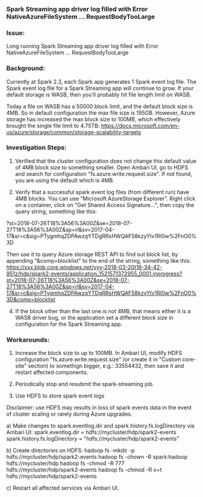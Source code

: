 ### Spark Streaming app driver log filled with Error NativeAzureFileSystem ... RequestBodyTooLarge
 
### Issue:
Long running Spark Streaming app driver log filled with Error NativeAzureFileSystem ... RequestBodyTooLarge
 
### Background:
Currently at Spark 2.3, each Spark app generates 1 Spark event log file. The Spark event log file for a Spark Streaming app will continue to grow. If your default storage is WASB, then you'll probably hit file length limit on WASB. 

Today a file on WASB has a 50000 block limit, and the default block size is 4MB. So in default configuration the max file size is 195GB. However, Azure storage has increased the max block size to 100MB, which effectively brought the single file limit to 4.75TB:
https://docs.microsoft.com/en-us/azure/storage/common/storage-scalability-targets

### Investigation Steps:

1. Verified that the cluster configuration does not change this default value of 4MB block size to something smaller. Open Ambari UI, go to HDFS and search for configuration "fs.azure.write.request.size". If not found, you are using the default which is 4MB.

2. Verify that a successful spark event log files (from different run) have 4MB blocks. You can use "Microsoft AzureStorage Explorer". Right click on a container, click on "Get Shared Access Signature...", then copy the query string, something like this:

?st=2018-07-26T18%3A56%3A00Z&se=2018-07-27T18%3A56%3A00Z&sp=rl&sv=2017-04-17&sr=c&sig=PTygmhqZDPAwzqYTDgRRsHWQAF58kzyYIv1RI0w%2FnO0%3D

Then use it to query Azure storage REST API to find out block list, by appending "&comp=blocklist" to the end of the string, something like this:
https://xxx.blob.core.windows.net/yyy-2018-03-20t18-34-42-951z/hdp/spark2-events/application_1521571372955_0001.inprogress?st=2018-07-26T18%3A56%3A00Z&se=2018-07-27T18%3A56%3A00Z&sp=rl&sv=2017-04-17&sr=c&sig=PTygmhqZDPAwzqYTDgRRsHWQAF58kzyYIv1RI0w%2FnO0%3D&comp=blocklist

4. If the block other than the last one is not 4MB, that means either it is a WASB driver bug, or the application set a different block size in configuration for the Spark Streaming app.
 
### Workarounds:
1. Increase the block size to up to 100MB. In Ambari UI, modify HDFS configuration "fs.azure.write.request.size" (or create it in "Custom core-site" section) to somethign bigger, e.g.: 33554432, then save it and restart affected components.

2. Periodically stop and resubmit the spark-streaming job. 

3. Use HDFS to store spark event logs

Disclaimer: use HDFS may results in loss of spark events data in the event of cluster scaling or rarely during Azure upgrades.

a) Make changes to spark.eventlog.dir and spark.history.fs.logDirectory via Ambari UI:
spark.eventlog.dir = hdfs://mycluster/hdp/spark2-events
spark.history.fs.logDirectory = "hdfs://mycluster/hdp/spark2-events"

b) Create directories on HDFS:
hadoop fs -mkdir -p hdfs://mycluster/hdp/spark2-events
hadoop fs -chown -R spark:hadoop hdfs://mycluster/hdp
hadoop fs -chmod -R 777 hdfs://mycluster/hdp/spark2-events
hadoop fs -chmod -R o+t hdfs://mycluster/hdp/spark2-events

c) Restart all affected services via Ambari UI.
